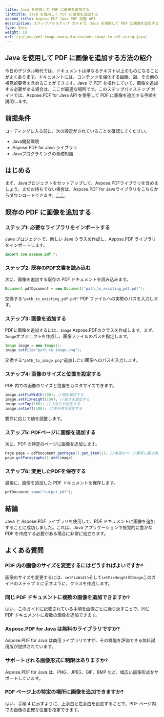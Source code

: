 ```yaml
---
title: Java を使用して PDF に画像を追加する
linktitle: Java を使用して PDF に画像を追加する
second_title: Aspose.PDF Java PDF 処理 API
description: ステップバイステップ ガイドで、Java を使用して PDF に画像を追加する方法を学びます。PDF ドキュメントをビジュアルで簡単に強化できます。
type: docs
weight: 10
url: /ja/java/pdf-image-manipulation/add-image-to-pdf-using-java/
---
```


## Java を使用して PDF に画像を追加する方法の紹介

今日のデジタル時代では、ドキュメントは単なるテキスト以上のものになることがよくあります。ドキュメントには、コンテンツを強化する画像、図、その他の視覚的要素を含めることができます。Java で PDF を操作していて、画像を追加する必要がある場合は、ここが最適な場所です。このステップバイステップ ガイドでは、Aspose.PDF for Java API を使用して PDF に画像を追加する手順を説明します。

## 前提条件

コーディングに入る前に、次の設定がされていることを確認してください。

- Java開発環境
- Aspose.PDF for Java ライブラリ
- Javaプログラミングの基礎知識

## はじめる

まず、Javaプロジェクトをセットアップして、Aspose.PDFライブラリを含めましょう。まだお持ちでない場合は、Aspose.PDF for Javaライブラリをこちらからダウンロードできます。[ここ](https://releases.aspose.com/pdf/java/).

## 既存の PDF に画像を追加する

### ステップ1: 必要なライブラリをインポートする

Java プロジェクトで、新しい Java クラスを作成し、Aspose.PDF ライブラリをインポートします。

```java
import com.aspose.pdf.*;
```

### ステップ2: 既存のPDF文書を読み込む

次に、画像を追加する既存の PDF ドキュメントを読み込みます。

```java
Document pdfDocument = new Document("path_to_existing_pdf.pdf");
```

交換する`"path_to_existing_pdf.pdf"` PDF ファイルへの実際のパスを入力します。

### ステップ3: 画像を追加する

PDFに画像を追加するには、`Image` Aspose.PDFのクラスを作成します。まず、`Image`オブジェクトを作成し、画像ファイルのパスを指定します。

```java
Image image = new Image();
image.setFile("path_to_image.png");
```

交換する`"path_to_image.png"`追加したい画像へのパスを入力します。

### ステップ4: 画像のサイズと位置を設定する

PDF 内での画像のサイズと位置をカスタマイズできます。

```java
image.setFixWidth(200); //幅を設定する
image.setFixHeight(150); //高さを設定する
image.setTop(100); //上余白を設定する
image.setLeft(100); //左余白を設定する
```

要件に応じて値を調整します。

### ステップ5: PDFページに画像を追加する

次に、PDF の特定のページに画像を追加します。

```java
Page page = pdfDocument.getPages().get_Item(1); //希望のページ番号に置き換えます
page.getParagraphs().add(image);
```

### ステップ6: 変更したPDFを保存する

最後に、画像を追加した PDF ドキュメントを保存します。

```java
pdfDocument.save("output.pdf");
```

## 結論

Java と Aspose.PDF ライブラリを使用して、PDF ドキュメントに画像を追加することに成功しました。これは、Java アプリケーションで視覚的に豊かな PDF を作成する必要がある場合に非常に役立ちます。

## よくある質問

### PDF 内の画像のサイズを変更するにはどうすればよいですか?

画像のサイズを変更するには、`setFixWidth`そして`setFixHeight`の`Image`このガイドのステップ 4 に示すように、クラスを作成します。

### 同じ PDF ドキュメントに複数の画像を追加できますか?

はい、このガイドに記載されている手順を画像ごとに繰り返すことで、同じ PDF ドキュメントに複数の画像を追加できます。

### Aspose.PDF for Java は無料のライブラリですか?

Aspose.PDF for Java は商用ライブラリですが、その機能を評価できる無料試用版が提供されています。

### サポートされる画像形式に制限はありますか?

Aspose.PDF for Java は、PNG、JPEG、GIF、BMP など、幅広い画像形式をサポートしています。

### PDF ページ上の特定の場所に画像を追加できますか?

はい、手順 4 に示すように、上余白と左余白を設定することで、PDF ページ内での画像の正確な位置を指定できます。